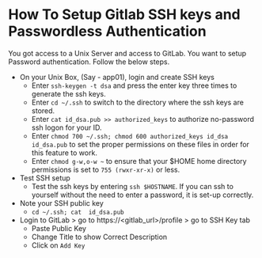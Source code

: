 # How To Setup Gitlab SSH keys and Passwordless Authentication

You got access to a Unix Server and access to GitLab. You want to setup Password authentication. Follow the below steps.

- On your Unix Box, (Say - app01), login and create SSH keys
  - Enter ` ssh-keygen -t dsa ` and press the enter key three times to generate the ssh keys.
  - Enter ` cd ~/.ssh ` to switch to the directory where the ssh keys are stored.
  - Enter ` cat id_dsa.pub >> authorized_keys ` to authorize no-password ssh logon for your ID.
  - Enter ` chmod 700 ~/.ssh; chmod 600 authorized_keys id_dsa id_dsa.pub ` to set the proper permissions on these files in order for this feature to work.
  - Enter ` chmod g-w,o-w ~ ` to ensure that your $HOME home directory permissions is set to `755 (rwxr-xr-x)` or less.
- Test SSH setup
  - Test the ssh keys by entering ` ssh $HOSTNAME `. If you can ssh to yourself without the need to enter a password, it is set-up correctly.
- Note your SSH public key
  - ` cd ~/.ssh; cat  id_dsa.pub `
- Login to GitLab > go to https://<gitlab_url>/profile > go to SSH Key tab
  - Paste Public Key
  - Change Title to show Correct Description
  - Click on ` Add Key `